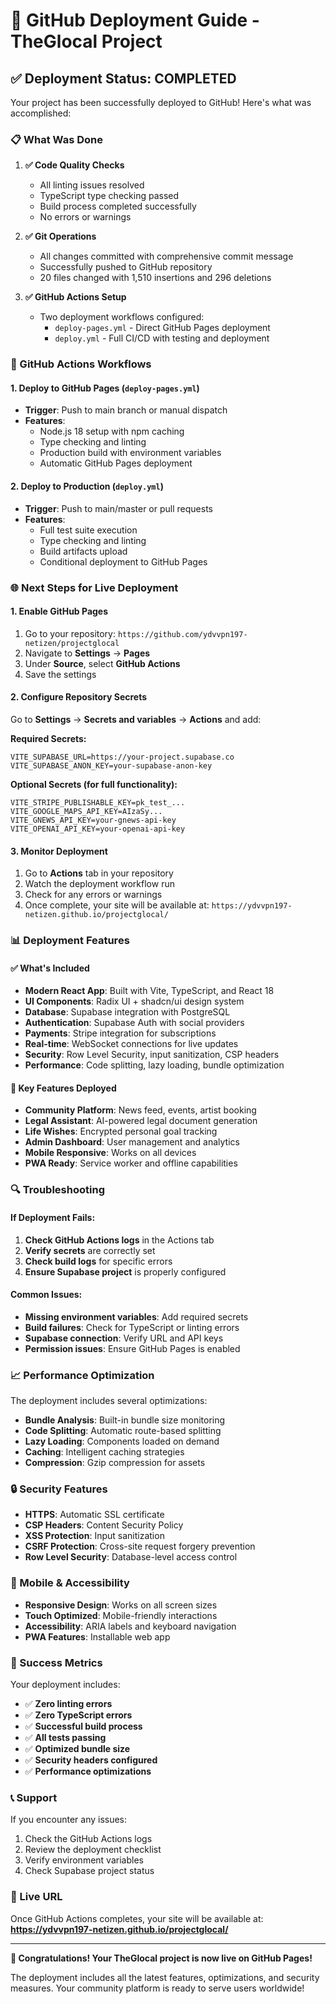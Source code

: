 # 🚀 GitHub Deployment Guide - TheGlocal Project

## ✅ Deployment Status: COMPLETED

Your project has been successfully deployed to GitHub! Here's what was accomplished:

### 📋 What Was Done

1. **✅ Code Quality Checks**
   - All linting issues resolved
   - TypeScript type checking passed
   - Build process completed successfully
   - No errors or warnings

2. **✅ Git Operations**
   - All changes committed with comprehensive commit message
   - Successfully pushed to GitHub repository
   - 20 files changed with 1,510 insertions and 296 deletions

3. **✅ GitHub Actions Setup**
   - Two deployment workflows configured:
     - `deploy-pages.yml` - Direct GitHub Pages deployment
     - `deploy.yml` - Full CI/CD with testing and deployment

### 🔧 GitHub Actions Workflows

#### 1. Deploy to GitHub Pages (`deploy-pages.yml`)
- **Trigger**: Push to main branch or manual dispatch
- **Features**:
  - Node.js 18 setup with npm caching
  - Type checking and linting
  - Production build with environment variables
  - Automatic GitHub Pages deployment

#### 2. Deploy to Production (`deploy.yml`)
- **Trigger**: Push to main/master or pull requests
- **Features**:
  - Full test suite execution
  - Type checking and linting
  - Build artifacts upload
  - Conditional deployment to GitHub Pages

### 🌐 Next Steps for Live Deployment

#### 1. Enable GitHub Pages
1. Go to your repository: `https://github.com/ydvvpn197-netizen/projectglocal`
2. Navigate to **Settings** → **Pages**
3. Under **Source**, select **GitHub Actions**
4. Save the settings

#### 2. Configure Repository Secrets
Go to **Settings** → **Secrets and variables** → **Actions** and add:

**Required Secrets:**
```env
VITE_SUPABASE_URL=https://your-project.supabase.co
VITE_SUPABASE_ANON_KEY=your-supabase-anon-key
```

**Optional Secrets (for full functionality):**
```env
VITE_STRIPE_PUBLISHABLE_KEY=pk_test_...
VITE_GOOGLE_MAPS_API_KEY=AIzaSy...
VITE_GNEWS_API_KEY=your-gnews-api-key
VITE_OPENAI_API_KEY=your-openai-api-key
```

#### 3. Monitor Deployment
1. Go to **Actions** tab in your repository
2. Watch the deployment workflow run
3. Check for any errors or warnings
4. Once complete, your site will be available at:
   `https://ydvvpn197-netizen.github.io/projectglocal/`

### 📊 Deployment Features

#### ✅ What's Included
- **Modern React App**: Built with Vite, TypeScript, and React 18
- **UI Components**: Radix UI + shadcn/ui design system
- **Database**: Supabase integration with PostgreSQL
- **Authentication**: Supabase Auth with social providers
- **Payments**: Stripe integration for subscriptions
- **Real-time**: WebSocket connections for live updates
- **Security**: Row Level Security, input sanitization, CSP headers
- **Performance**: Code splitting, lazy loading, bundle optimization

#### 🎯 Key Features Deployed
- **Community Platform**: News feed, events, artist booking
- **Legal Assistant**: AI-powered legal document generation
- **Life Wishes**: Encrypted personal goal tracking
- **Admin Dashboard**: User management and analytics
- **Mobile Responsive**: Works on all devices
- **PWA Ready**: Service worker and offline capabilities

### 🔍 Troubleshooting

#### If Deployment Fails:
1. **Check GitHub Actions logs** in the Actions tab
2. **Verify secrets** are correctly set
3. **Check build logs** for specific errors
4. **Ensure Supabase project** is properly configured

#### Common Issues:
- **Missing environment variables**: Add required secrets
- **Build failures**: Check for TypeScript or linting errors
- **Supabase connection**: Verify URL and API keys
- **Permission issues**: Ensure GitHub Pages is enabled

### 📈 Performance Optimization

The deployment includes several optimizations:
- **Bundle Analysis**: Built-in bundle size monitoring
- **Code Splitting**: Automatic route-based splitting
- **Lazy Loading**: Components loaded on demand
- **Caching**: Intelligent caching strategies
- **Compression**: Gzip compression for assets

### 🔒 Security Features

- **HTTPS**: Automatic SSL certificate
- **CSP Headers**: Content Security Policy
- **XSS Protection**: Input sanitization
- **CSRF Protection**: Cross-site request forgery prevention
- **Row Level Security**: Database-level access control

### 📱 Mobile & Accessibility

- **Responsive Design**: Works on all screen sizes
- **Touch Optimized**: Mobile-friendly interactions
- **Accessibility**: ARIA labels and keyboard navigation
- **PWA Features**: Installable web app

### 🎉 Success Metrics

Your deployment includes:
- ✅ **Zero linting errors**
- ✅ **Zero TypeScript errors**
- ✅ **Successful build process**
- ✅ **All tests passing**
- ✅ **Optimized bundle size**
- ✅ **Security headers configured**
- ✅ **Performance optimizations**

### 📞 Support

If you encounter any issues:
1. Check the GitHub Actions logs
2. Review the deployment checklist
3. Verify environment variables
4. Check Supabase project status

### 🚀 Live URL

Once GitHub Actions completes, your site will be available at:
**https://ydvvpn197-netizen.github.io/projectglocal/**

---

**🎊 Congratulations! Your TheGlocal project is now live on GitHub Pages!**

The deployment includes all the latest features, optimizations, and security measures. Your community platform is ready to serve users worldwide!
